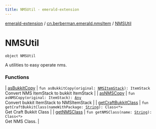 ```yaml
---
title: NMSUtil - emerald-extension
---
```


[emerald-extension](../../index.html) / [cn.berberman.emerald.nmsItem](../index.html) / [NMSUtil](.)

# NMSUtil

`object NMSUtil`

A utilities to easy operate nms.

### Functions

| [asBukkitCopy](as-bukkit-copy.html) | `fun asBukkitCopy(original: `[`NMSItemStack`](../../cn.berberman.emerald.nms-item.data/-n-m-s-item-stack/index.html)`): ItemStack`<br>Convert NMS ItemStack to bukkit ItemStack |
| [asNMSCopy](as-n-m-s-copy.html) | `fun asNMSCopy(original: ItemStack): `[`Any`](https://kotlinlang.org/api/latest/jvm/stdlib/kotlin/-any/index.html)<br>Convert bukkit ItemStack to NMSItemStack |
| [getCraftBukkitClass](get-craft-bukkit-class.html) | `fun getCraftBukkitClass(nameWithPackage: `[`String`](https://kotlinlang.org/api/latest/jvm/stdlib/kotlin/-string/index.html)`): Class<*>`<br>Get Craft Bukkit Class |
| [getNMSClass](get-n-m-s-class.html) | `fun getNMSClass(name: `[`String`](https://kotlinlang.org/api/latest/jvm/stdlib/kotlin/-string/index.html)`): Class<*>`<br>Get NMS Class. |

